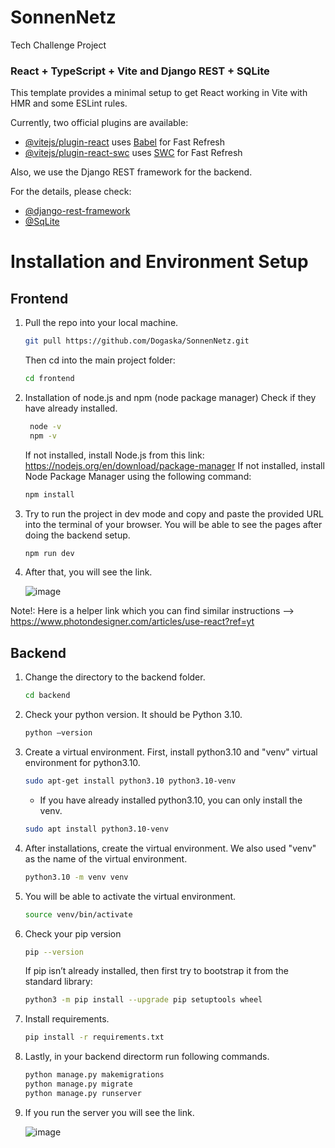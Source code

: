 # SonnenNetz
Tech Challenge Project
### React + TypeScript + Vite and Django REST + SQLite

This template provides a minimal setup to get React working in Vite with HMR and some ESLint rules.

Currently, two official plugins are available:

- [@vitejs/plugin-react](https://github.com/vitejs/vite-plugin-react/blob/main/packages/plugin-react/README.md) uses [Babel](https://babeljs.io/) for Fast Refresh
- [@vitejs/plugin-react-swc](https://github.com/vitejs/vite-plugin-react-swc) uses [SWC](https://swc.rs/) for Fast Refresh

Also, we use the Django REST framework for the backend.

For the details, please check:

- [@django-rest-framework](https://www.django-rest-framework.org/)
- [@SqLite](https://www.sqlite.org/whentouse.html)

# Installation and Environment Setup
## Frontend
1. Pull the repo into your local machine.
   ```bash
   git pull https://github.com/Dogaska/SonnenNetz.git
   ```
   Then cd into the main project folder:
   ```bash
   cd frontend
   ```
   
2. Installation of node.js and npm (node package manager)
    Check if they have already installed.
   ```bash
    node -v
    npm -v
   ```
   If not installed, install Node.js from this link:
        https://nodejs.org/en/download/package-manager
   If not installed, install Node Package Manager using the following command:
   ```bash
   npm install
   ```

3.  Try to run the project in dev mode and copy and paste the provided URL into the terminal of your browser. You will be able to see the pages after doing the backend setup.
    ```bash
    npm run dev
    ```
 4. After that, you will see the link.
    
    ![image](https://github.com/user-attachments/assets/83efbe75-8cc3-42cb-9bed-7e27212def5e)

    
Note!: Here is a helper link which you can find similar instructions --> https://www.photondesigner.com/articles/use-react?ref=yt

## Backend
1.  Change the directory to the backend folder.
    ```bash
    cd backend
    ```
    
2.  Check your python version. It should be Python 3.10.
    ```bash
    python –version
    ```
    
3.  Create a virtual environment.
    First, install python3.10 and "venv" virtual environment for python3.10.
    ```bash
    sudo apt-get install python3.10 python3.10-venv
    ```
    
    - If you have already installed python3.10, you can only install the venv.
    ```bash
    sudo apt install python3.10-venv
    ```
    
4.  After installations, create the virtual environment. We also used "venv" as the name of the virtual environment.
    ```bash
    python3.10 -m venv venv
    ```
    
5.  You will be able to activate the virtual environment.
    ```bash
    source venv/bin/activate
    ```
    
6.  Check your pip version
    ```bash
    pip --version
    ```
    
    If pip isn’t already installed, then first try to bootstrap it from the standard library:
    ```bash
    python3 -m pip install --upgrade pip setuptools wheel
    ```
    
8.  Install requirements.
    ```bash
    pip install -r requirements.txt
    ```
    
9.  Lastly, in your backend directorm run following commands.
    ```bash
    python manage.py makemigrations
    python manage.py migrate
    python manage.py runserver
    ```
    
10. If you run the server you will see the link.
   
    ![image](https://github.com/user-attachments/assets/710d2415-9360-43dd-abd2-6e0ecf8f72ec)
